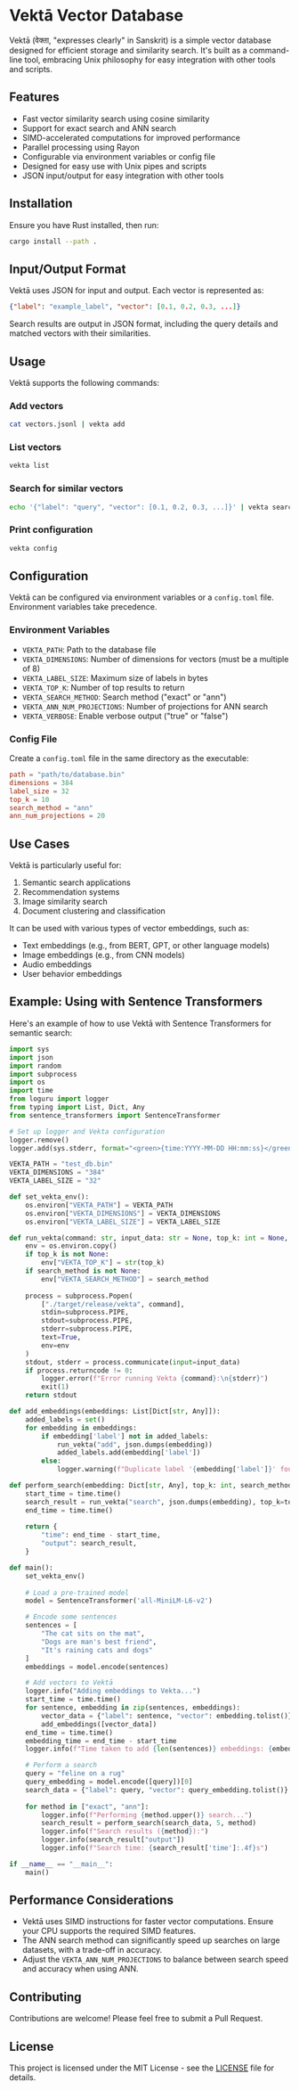 # Vektā Vector Database

Vektā (वेक्ता, "expresses clearly" in Sanskrit) is a simple vector database designed for efficient storage and similarity search. It's built as a command-line tool, embracing Unix philosophy for easy integration with other tools and scripts.

## Features

- Fast vector similarity search using cosine similarity
- Support for exact search and ANN search
- SIMD-accelerated computations for improved performance
- Parallel processing using Rayon
- Configurable via environment variables or config file
- Designed for easy use with Unix pipes and scripts
- JSON input/output for easy integration with other tools

## Installation

Ensure you have Rust installed, then run:

```bash
cargo install --path .
```

## Input/Output Format

Vektā uses JSON for input and output. Each vector is represented as:

```json
{"label": "example_label", "vector": [0.1, 0.2, 0.3, ...]}
```

Search results are output in JSON format, including the query details and matched vectors with their similarities.

## Usage


Vektā supports the following commands:

### Add vectors

```bash
cat vectors.jsonl | vekta add
```

### List vectors

```bash
vekta list
```

### Search for similar vectors

```bash
echo '{"label": "query", "vector": [0.1, 0.2, 0.3, ...]}' | vekta search
```

### Print configuration

```bash
vekta config
```

## Configuration

Vektā can be configured via environment variables or a `config.toml` file. Environment variables take precedence.

### Environment Variables

- `VEKTA_PATH`: Path to the database file
- `VEKTA_DIMENSIONS`: Number of dimensions for vectors (must be a multiple of 8)
- `VEKTA_LABEL_SIZE`: Maximum size of labels in bytes
- `VEKTA_TOP_K`: Number of top results to return
- `VEKTA_SEARCH_METHOD`: Search method ("exact" or "ann")
- `VEKTA_ANN_NUM_PROJECTIONS`: Number of projections for ANN search
- `VEKTA_VERBOSE`: Enable verbose output ("true" or "false")

### Config File

Create a `config.toml` file in the same directory as the executable:

```toml
path = "path/to/database.bin"
dimensions = 384
label_size = 32
top_k = 10
search_method = "ann"
ann_num_projections = 20
```


## Use Cases

Vektā is particularly useful for:

1. Semantic search applications
2. Recommendation systems
3. Image similarity search
4. Document clustering and classification

It can be used with various types of vector embeddings, such as:

- Text embeddings (e.g., from BERT, GPT, or other language models)
- Image embeddings (e.g., from CNN models)
- Audio embeddings
- User behavior embeddings

## Example: Using with Sentence Transformers

Here's an example of how to use Vektā with Sentence Transformers for semantic search:

```python
import sys
import json
import random
import subprocess
import os
import time
from loguru import logger
from typing import List, Dict, Any
from sentence_transformers import SentenceTransformer

# Set up logger and Vekta configuration
logger.remove()
logger.add(sys.stderr, format="<green>{time:YYYY-MM-DD HH:mm:ss}</green> | <level>{level: <8}</level> | <level>{message}</level>")

VEKTA_PATH = "test_db.bin"
VEKTA_DIMENSIONS = "384"
VEKTA_LABEL_SIZE = "32"

def set_vekta_env():
    os.environ["VEKTA_PATH"] = VEKTA_PATH
    os.environ["VEKTA_DIMENSIONS"] = VEKTA_DIMENSIONS
    os.environ["VEKTA_LABEL_SIZE"] = VEKTA_LABEL_SIZE

def run_vekta(command: str, input_data: str = None, top_k: int = None, search_method: str = None) -> str:
    env = os.environ.copy()
    if top_k is not None:
        env["VEKTA_TOP_K"] = str(top_k)
    if search_method is not None:
        env["VEKTA_SEARCH_METHOD"] = search_method
    
    process = subprocess.Popen(
        ["./target/release/vekta", command],
        stdin=subprocess.PIPE,
        stdout=subprocess.PIPE,
        stderr=subprocess.PIPE,
        text=True,
        env=env
    )
    stdout, stderr = process.communicate(input=input_data)
    if process.returncode != 0:
        logger.error(f"Error running Vekta {command}:\n{stderr}")
        exit(1)
    return stdout

def add_embeddings(embeddings: List[Dict[str, Any]]):
    added_labels = set()
    for embedding in embeddings:
        if embedding['label'] not in added_labels:
            run_vekta("add", json.dumps(embedding))
            added_labels.add(embedding['label'])
        else:
            logger.warning(f"Duplicate label '{embedding['label']}' found. Skipping.")

def perform_search(embedding: Dict[str, Any], top_k: int, search_method: str) -> Dict[str, Any]:
    start_time = time.time()
    search_result = run_vekta("search", json.dumps(embedding), top_k=top_k, search_method=search_method)
    end_time = time.time()
    
    return {
        "time": end_time - start_time,
        "output": search_result,
    }

def main():
    set_vekta_env()
    
    # Load a pre-trained model
    model = SentenceTransformer('all-MiniLM-L6-v2')

    # Encode some sentences
    sentences = [
        "The cat sits on the mat",
        "Dogs are man's best friend",
        "It's raining cats and dogs"
    ]
    embeddings = model.encode(sentences)

    # Add vectors to Vektā
    logger.info("Adding embeddings to Vekta...")
    start_time = time.time()
    for sentence, embedding in zip(sentences, embeddings):
        vector_data = {"label": sentence, "vector": embedding.tolist()}
        add_embeddings([vector_data])
    end_time = time.time()
    embedding_time = end_time - start_time
    logger.info(f"Time taken to add {len(sentences)} embeddings: {embedding_time:.4f}s")

    # Perform a search
    query = "feline on a rug"
    query_embedding = model.encode([query])[0]
    search_data = {"label": query, "vector": query_embedding.tolist()}
    
    for method in ["exact", "ann"]:
        logger.info(f"Performing {method.upper()} search...")
        search_result = perform_search(search_data, 5, method)
        logger.info(f"Search results ({method}):")
        logger.info(search_result["output"])
        logger.info(f"Search time: {search_result['time']:.4f}s")

if __name__ == "__main__":
    main()
```

## Performance Considerations

- Vektā uses SIMD instructions for faster vector computations. Ensure your CPU supports the required SIMD features.
- The ANN search method can significantly speed up searches on large datasets, with a trade-off in accuracy.
- Adjust the `VEKTA_ANN_NUM_PROJECTIONS` to balance between search speed and accuracy when using ANN.

## Contributing

Contributions are welcome! Please feel free to submit a Pull Request.

## License

This project is licensed under the MIT License - see the [LICENSE](LICENSE) file for details.